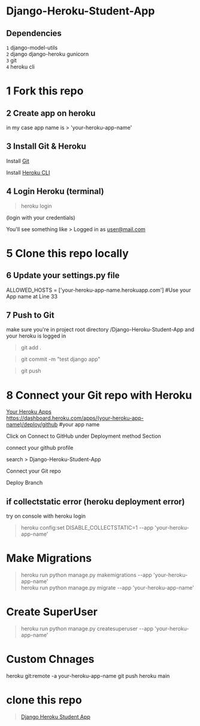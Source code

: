 # Django-Heroku-Student-App

## Dependencies

`1` django-model-utils <br>
`2` django django-heroku gunicorn <br>
`3` git <br>
`4` heroku cli <br>

# 1 Fork this repo

## 2 Create app on heroku

in my case app name is > 'your-heroku-app-name'

## 3 Install Git & Heroku

Install [Git](https://git-scm.com/book/en/v2/Getting-Started-Installing-Git)

Install [Heroku CLI](https://devcenter.heroku.com/articles/heroku-command-line)

## 4 Login Heroku (terminal)

> heroku login 

(login with your credentials)

You'll see something like >  Logged in as user@mail.com

# 5 Clone this repo locally

## 6 Update your settings.py file

ALLOWED_HOSTS = ['your-heroku-app-name.herokuapp.com'] #Use your App name at Line 33

## 7 Push to Git

make sure you're in project root directory /Django-Heroku-Student-App and your heroku is logged in

> git add .

> git commit -m "test django app"

> git push

# 8 Connect your Git repo with Heroku

[Your Heroku Apps](https://dashboard.heroku.com/apps/) <br>
https://dashboard.heroku.com/apps/(your-heroku-app-name)/deploy/github  #your app name

Click on Connect to GitHub under Deployment method Section

connect your github profile

search > Django-Heroku-Student-App

Connect your Git repo

Deploy Branch

## if collectstatic error (heroku deployment error)

try on console with heroku login <br>
> heroku config:set DISABLE_COLLECTSTATIC=1 --app 'your-heroku-app-name'

# Make Migrations

> heroku run python manage.py makemigrations --app 'your-heroku-app-name' <br>
> heroku run python manage.py migrate --app 'your-heroku-app-name'

# Create SuperUser

> heroku run python manage.py createsuperuser --app 'your-heroku-app-name'


# Custom Chnages

heroku git:remote -a your-heroku-app-name 
git push heroku main



 
# clone this repo
 
 > [Django Heroku Student App](https://github.com/mustafaali96/Django-Heroku-Student-App)

